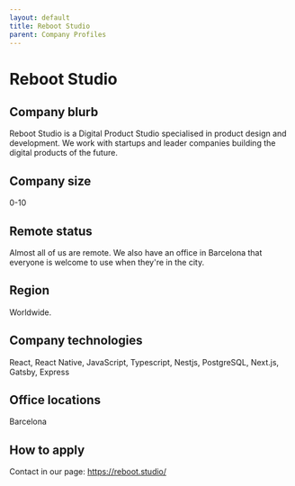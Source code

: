 ```yaml
---
layout: default
title: Reboot Studio
parent: Company Profiles
---
```


# Reboot Studio

## Company blurb

Reboot Studio is a Digital Product Studio specialised in product design and development. We work with startups and leader companies building the digital products of the future.

## Company size

0-10

## Remote status

Almost all of us are remote. We also have an office in Barcelona that everyone is welcome to use when they're in the city.

## Region

Worldwide.

## Company technologies

React, React Native, JavaScript, Typescript, Nestjs, PostgreSQL, Next.js, Gatsby, Express

## Office locations

Barcelona

## How to apply

Contact in our page: https://reboot.studio/
